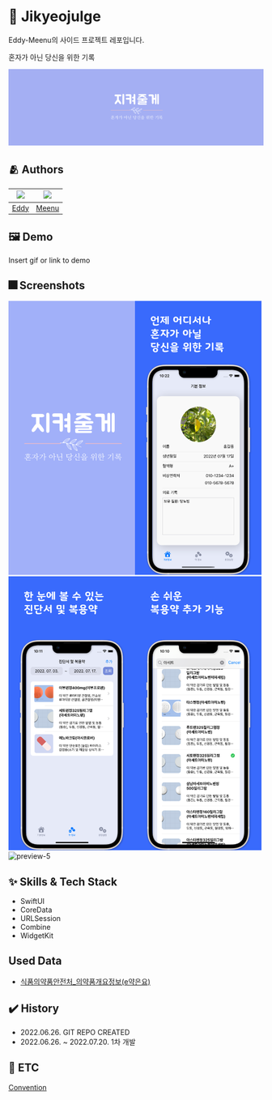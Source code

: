# :iphone: Jikyeojulge
Eddy-Meenu의 사이드 프로젝트 레포입니다.

혼자가 아닌 당신을 위한 기록

![jikyeojulge-logo](./Docs/jikyeojulge-logo.png)

## :people_hugging: Authors

|<img src="https://github.com/JUNY0110.png">|<img src="https://github.com/taek0622.png">|
|:-:|:-:|
|[Eddy](https://www.github.com/JUNY0110)|[Meenu](https://github.com/taek0622)|


## :framed_picture: Demo

Insert gif or link to demo


## :fireworks: Screenshots

<img src="./Docs/preview-1.png" alt="App Screenshot" width="250" /><img src="./Docs/preview-2.png" alt="preview-2" width="250" /><img src="./Docs/preview-3.png" alt="preview-3" width="250" /><img src="./Docs/preview-4.png" alt="preview-4" width="250" /><img src="./Docs/preview-5.png" alt="preview-5" width="250" />

## :sparkles: Skills & Tech Stack

- SwiftUI
- CoreData
- URLSession
- Combine
- WidgetKit

## Used Data

- [식품의약품안전처_의약품개요정보(e약은요)](https://www.data.go.kr/data/15075057/openapi.do)

## ✔️ History
- 2022.06.26. GIT REPO CREATED
- 2022.06.26. ~ 2022.07.20. 1차 개발

## 🧩 ETC

[Convention](./Convention.md)
